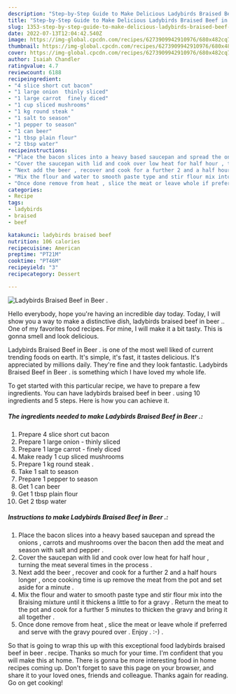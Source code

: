 ```yaml
---
description: "Step-by-Step Guide to Make Delicious Ladybirds Braised Beef in Beer ."
title: "Step-by-Step Guide to Make Delicious Ladybirds Braised Beef in Beer ."
slug: 1353-step-by-step-guide-to-make-delicious-ladybirds-braised-beef-in-beer
date: 2022-07-13T12:04:42.540Z
image: https://img-global.cpcdn.com/recipes/6273909942910976/680x482cq70/ladybirds-braised-beef-in-beer-recipe-main-photo.jpg
thumbnail: https://img-global.cpcdn.com/recipes/6273909942910976/680x482cq70/ladybirds-braised-beef-in-beer-recipe-main-photo.jpg
cover: https://img-global.cpcdn.com/recipes/6273909942910976/680x482cq70/ladybirds-braised-beef-in-beer-recipe-main-photo.jpg
author: Isaiah Chandler
ratingvalue: 4.7
reviewcount: 6188
recipeingredient:
- "4 slice short cut bacon"
- "1 large onion  thinly sliced"
- "1 large carrot  finely diced"
- "1 cup sliced mushrooms"
- "1 kg round steak "
- "1 salt to season"
- "1 pepper to season"
- "1 can beer"
- "1 tbsp plain flour"
- "2 tbsp water"
recipeinstructions:
- "Place the bacon slices into a heavy based saucepan and spread the onions , carrots and mushrooms over the bacon then add the meat and season with salt and pepper ."
- "Cover the saucepan with lid and cook over low heat for half hour , turning the meat several times in the process ."
- "Next add the beer , recover and cook for a further 2 and a half hours longer , once cooking time is up remove the meat from the pot and set aside for a minute ."
- "Mix the flour and water to smooth paste type and stir flour mix into the Braising mixture until it thickens a little to for a gravy . Return the meat to the pot and cook for a further 5 minutes to thicken the gravy and bring it all together ."
- "Once done remove from heat , slice the meat or leave whole if preferred and serve with the gravy poured over . Enjoy . :-) ."
categories:
- Recipe
tags:
- ladybirds
- braised
- beef

katakunci: ladybirds braised beef 
nutrition: 106 calories
recipecuisine: American
preptime: "PT21M"
cooktime: "PT46M"
recipeyield: "3"
recipecategory: Dessert

---
```



![Ladybirds Braised Beef in Beer .](https://img-global.cpcdn.com/recipes/6273909942910976/680x482cq70/ladybirds-braised-beef-in-beer-recipe-main-photo.jpg)

Hello everybody, hope you're having an incredible day today. Today, I will show you a way to make a distinctive dish, ladybirds braised beef in beer .. One of my favorites food recipes. For mine, I will make it a bit tasty. This is gonna smell and look delicious.



Ladybirds Braised Beef in Beer . is one of the most well liked of current trending foods on earth. It's simple, it's fast, it tastes delicious. It's appreciated by millions daily. They're fine and they look fantastic. Ladybirds Braised Beef in Beer . is something which I have loved my whole life.


To get started with this particular recipe, we have to prepare a few ingredients. You can have ladybirds braised beef in beer . using 10 ingredients and 5 steps. Here is how you can achieve it.

<!--inarticleads1-->

##### The ingredients needed to make Ladybirds Braised Beef in Beer .:

1. Prepare 4 slice short cut bacon
1. Prepare 1 large onion - thinly sliced
1. Prepare 1 large carrot - finely diced
1. Make ready 1 cup sliced mushrooms
1. Prepare 1 kg round steak .
1. Take 1 salt to season
1. Prepare 1 pepper to season
1. Get 1 can beer
1. Get 1 tbsp plain flour
1. Get 2 tbsp water




<!--inarticleads2-->

##### Instructions to make Ladybirds Braised Beef in Beer .:

1. Place the bacon slices into a heavy based saucepan and spread the onions , carrots and mushrooms over the bacon then add the meat and season with salt and pepper .
1. Cover the saucepan with lid and cook over low heat for half hour , turning the meat several times in the process .
1. Next add the beer , recover and cook for a further 2 and a half hours longer , once cooking time is up remove the meat from the pot and set aside for a minute .
1. Mix the flour and water to smooth paste type and stir flour mix into the Braising mixture until it thickens a little to for a gravy . Return the meat to the pot and cook for a further 5 minutes to thicken the gravy and bring it all together .
1. Once done remove from heat , slice the meat or leave whole if preferred and serve with the gravy poured over . Enjoy . :-) .




So that is going to wrap this up with this exceptional food ladybirds braised beef in beer . recipe. Thanks so much for your time. I'm confident that you will make this at home. There is gonna be more interesting food in home recipes coming up. Don't forget to save this page on your browser, and share it to your loved ones, friends and colleague. Thanks again for reading. Go on get cooking!
